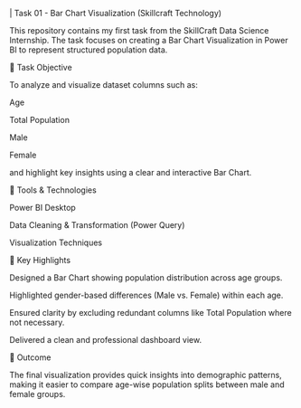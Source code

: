 | Task 01 - Bar Chart Visualization (Skillcraft Technology)

This repository contains my first task from the SkillCraft Data Science Internship. The task focuses on creating a Bar Chart Visualization in Power BI to represent structured population data.

🔹 Task Objective

To analyze and visualize dataset columns such as:

Age

Total Population

Male

Female


and highlight key insights using a clear and interactive Bar Chart.

🔹 Tools & Technologies

Power BI Desktop

Data Cleaning & Transformation (Power Query)

Visualization Techniques


🔹 Key Highlights

Designed a Bar Chart showing population distribution across age groups.

Highlighted gender-based differences (Male vs. Female) within each age.

Ensured clarity by excluding redundant columns like Total Population where not necessary.

Delivered a clean and professional dashboard view.


🔹 Outcome

The final visualization provides quick insights into demographic patterns, making it easier to compare age-wise population splits between male and female groups.
